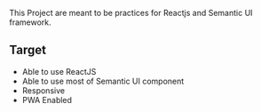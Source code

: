 This Project are meant to be practices for Reactjs and Semantic UI framework.
 ## Target 
  - Able to use ReactJS 
  - Able to use most of Semantic UI component
  - Responsive
  - PWA Enabled
